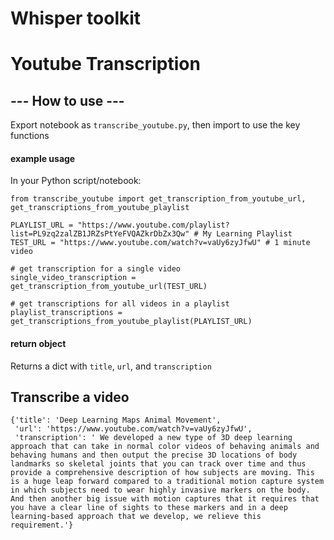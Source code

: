 # Whisper toolkit

# Youtube Transcription 
## --- How to use --- 

Export notebook as `transcribe_youtube.py`, then import to use the key functions



#### example usage 

In your Python script/notebook: 

```
from transcribe_youtube import get_transcription_from_youtube_url, get_transcriptions_from_youtube_playlist

PLAYLIST_URL = "https://www.youtube.com/playlist?list=PL9zq2zalZB1JRZsPtYeFVQAZkrDbZx3Qw" # My Learning Playlist 
TEST_URL = "https://www.youtube.com/watch?v=vaUy6zyJfwU" # 1 minute video 

# get transcription for a single video 
single_video_transcription = get_transcription_from_youtube_url(TEST_URL)

# get transcriptions for all videos in a playlist
playlist_transcriptions = get_transcriptions_from_youtube_playlist(PLAYLIST_URL)

```


#### return object
Returns a dict with `title`, `url`, and `transcription`


## Transcribe a video
```
{'title': 'Deep Learning Maps Animal Movement',
 'url': 'https://www.youtube.com/watch?v=vaUy6zyJfwU',
 'transcription': ' We developed a new type of 3D deep learning approach that can take in normal color videos of behaving animals and behaving humans and then output the precise 3D locations of body landmarks so skeletal joints that you can track over time and thus provide a comprehensive description of how subjects are moving. This is a huge leap forward compared to a traditional motion capture system in which subjects need to wear highly invasive markers on the body. And then another big issue with motion captures that it requires that you have a clear line of sights to these markers and in a deep learning-based approach that we develop, we relieve this requirement.'}
 ```


